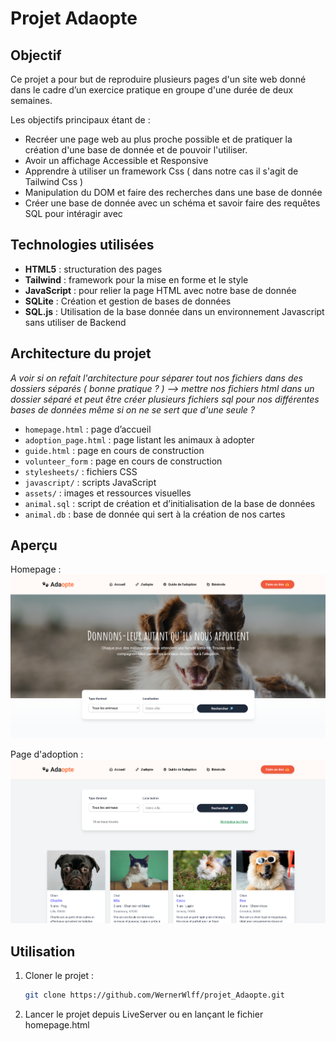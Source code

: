 # Projet Adaopte

## Objectif
Ce projet a pour but de reproduire plusieurs pages d'un site web donné dans le cadre d’un exercice pratique en groupe d'une durée de deux semaines.
  
Les objectifs principaux étant de :
- Recréer une page web au plus proche possible et de pratiquer la création d'une base de donnée et de pouvoir l'utiliser.
- Avoir un affichage Accessible et Responsive
- Apprendre à utiliser un framework Css ( dans notre cas il s'agit de Tailwind Css )
- Manipulation du DOM et faire des recherches  dans une base de donnée
- Créer une base de donnée avec un schéma et savoir faire des requêtes SQL pour intéragir avec

## Technologies utilisées
- **HTML5** : structuration des pages
- **Tailwind** : framework pour la mise en forme et le style
- **JavaScript** : pour relier la page HTML avec notre base de donnée
- **SQLite** : Création et gestion de bases de données
- **SQL.js** : Utilisation de la base donnée dans un environnement Javascript sans utiliser de Backend

## Architecture du projet

_A voir si on refait l'architecture pour séparer tout nos fichiers dans des dossiers séparés ( bonne pratique ? ) --> mettre nos fichiers html dans un dossier séparé et peut être créer plusieurs fichiers sql pour nos différentes bases de données même si on ne se sert que d'une seule ?_

- `homepage.html` : page d’accueil
- `adoption_page.html` : page listant les animaux à adopter
- `guide.html` : page en cours de construction
- `volunteer_form` : page en cours de construction
- `stylesheets/` : fichiers CSS
- `javascript/` : scripts JavaScript
- `assets/` : images et ressources visuelles
- `animal.sql` : script de création et d’initialisation de la base de données
- `animal.db` : base de donnée qui sert à la création de nos cartes


## Aperçu
Homepage :
<img alt="homepage" src="/assets/README/homepage.png"/>

Page d'adoption :
<img alt="adoption_page" src="/assets/README/adoption_page.png">

## Utilisation
1. Cloner le projet :
   ```bash
   git clone https://github.com/WernerWlff/projet_Adaopte.git
2. Lancer le projet depuis LiveServer ou en lançant le fichier homepage.html
